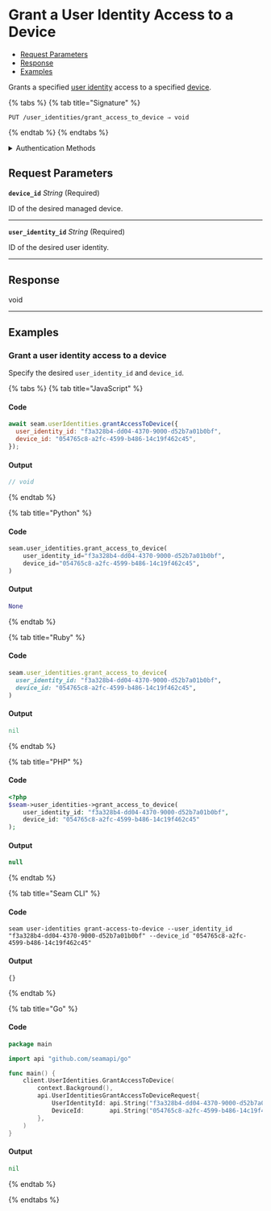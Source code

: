 # Grant a User Identity Access to a Device

- [Request Parameters](./#request-parameters)
- [Response](./#response)
- [Examples](./#examples)

Grants a specified [user identity](https://docs.seam.co/latest/capability-guides/mobile-access-in-development/managing-mobile-app-user-accounts-with-user-identities#what-is-a-user-identity) access to a specified [device](../../core-concepts/devices/README.md).

{% tabs %}
{% tab title="Signature" %}
```
PUT /user_identities/grant_access_to_device ⇒ void
```
{% endtab %}
{% endtabs %}

<details>

<summary>Authentication Methods</summary>

- API key
- Personal access token
  <br>Must also include the `seam-workspace` header in the request.

To learn more, see [Authentication]{https://docs.seam.co/latest/api/authentication}.
</details>

## Request Parameters

**`device_id`** *String* (Required)

ID of the desired managed device.

---

**`user_identity_id`** *String* (Required)

ID of the desired user identity.

---


## Response

void

---

## Examples
  
### Grant a user identity access to a device

Specify the desired `user_identity_id` and `device_id`.

{% tabs %}
{% tab title="JavaScript" %}
#### Code

```javascript
await seam.userIdentities.grantAccessToDevice({
  user_identity_id: "f3a328b4-dd04-4370-9000-d52b7a01b0bf",
  device_id: "054765c8-a2fc-4599-b486-14c19f462c45",
});
```

#### Output

```javascript
// void
```
{% endtab %}

{% tab title="Python" %}
#### Code

```python
seam.user_identities.grant_access_to_device(
    user_identity_id="f3a328b4-dd04-4370-9000-d52b7a01b0bf",
    device_id="054765c8-a2fc-4599-b486-14c19f462c45",
)
```

#### Output

```python
None
```
{% endtab %}

{% tab title="Ruby" %}
#### Code

```ruby
seam.user_identities.grant_access_to_device(
  user_identity_id: "f3a328b4-dd04-4370-9000-d52b7a01b0bf",
  device_id: "054765c8-a2fc-4599-b486-14c19f462c45",
)
```

#### Output

```ruby
nil
```
{% endtab %}

{% tab title="PHP" %}
#### Code

```php
<?php
$seam->user_identities->grant_access_to_device(
    user_identity_id: "f3a328b4-dd04-4370-9000-d52b7a01b0bf",
    device_id: "054765c8-a2fc-4599-b486-14c19f462c45"
);
```

#### Output

```php
null
```
{% endtab %}

{% tab title="Seam CLI" %}
#### Code

```seam_cli
seam user-identities grant-access-to-device --user_identity_id "f3a328b4-dd04-4370-9000-d52b7a01b0bf" --device_id "054765c8-a2fc-4599-b486-14c19f462c45"
```

#### Output

```seam_cli
{}
```
{% endtab %}

{% tab title="Go" %}
#### Code

```go
package main

import api "github.com/seamapi/go"

func main() {
	client.UserIdentities.GrantAccessToDevice(
		context.Background(),
		api.UserIdentitiesGrantAccessToDeviceRequest{
			UserIdentityId: api.String("f3a328b4-dd04-4370-9000-d52b7a01b0bf"),
			DeviceId:       api.String("054765c8-a2fc-4599-b486-14c19f462c45"),
		},
	)
}
```

#### Output

```go
nil
```
{% endtab %}

{% endtabs %}


